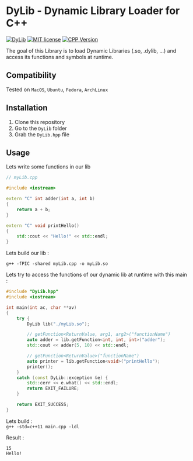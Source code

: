 # DyLib - Dynamic Library Loader for C++  
[![DyLib](https://img.shields.io/badge/DyLib-v0.1-blue.svg)](https://github.com/tocola/DyLib)
[![MIT license](https://img.shields.io/badge/License-MIT-yellow.svg)](https://github.com/tocola/DyLib/blob/main/LICENSE)
[![CPP Version](https://img.shields.io/badge/C++-11/14/17/20-darkgreen.svg)](https://isocpp.org/)

The goal of this Library is to load Dynamic Libraries (.so, .dylib, ...) and access its functions and symbols at runtime.

## Compatibility
Tested on `MacOS`, `Ubuntu`, `Fedora`, `ArchLinux`

## Installation

1. Clone this repository
2. Go to the `DyLib` folder
3. Grab the `DyLib.hpp` file

## Usage

Lets write some functions in our lib
```c++
// myLib.cpp

#include <iostream>

extern "C" int adder(int a, int b)
{
    return a + b;
}

extern "C" void printHello()
{
    std::cout << "Hello!" << std::endl;
}
```

Lets build our lib :  

`g++ -fPIC -shared myLib.cpp -o myLib.so`

Lets try to access the functions of our dynamic lib at runtime with this main :
```c++
#include "DyLib.hpp"
#include <iostream>

int main(int ac, char **av)
{
    try {
        DyLib lib("./myLib.so");

        // getFunction<ReturnValue, arg1, arg2>("functionName")
        auto adder = lib.getFunction<int, int, int>("adder");
        std::cout << adder(5, 10) << std::endl;

        // getFunction<ReturnValue>("functionName")
        auto printer = lib.getFunction<void>("printHello");
        printer();
    }
    catch (const DyLib::exception &e) {
        std::cerr << e.what() << std::endl;
        return EXIT_FAILURE;
    }

    return EXIT_SUCCESS;
}
```

Lets build :  
`g++ -std=c++11 main.cpp -ldl`

Result :
```
15
Hello!
```
